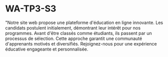# WA-TP3-S3


"Notre site web propose une plateforme d'éducation en ligne innovante. Les candidats postulent initialement, démontrant leur intérêt pour nos programmes. Avant d'être classés comme étudiants, ils passent par un processus de sélection. Cette approche garantit une communauté d'apprenants motivés et diversifiés. Rejoignez-nous pour une expérience éducative engageante et personnalisée.